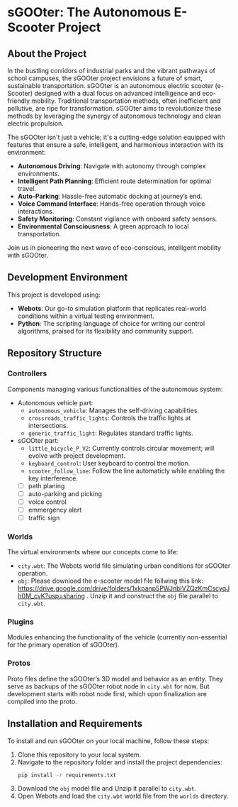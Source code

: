 # sGOOter: The Autonomous E-Scooter Project

## About the Project

In the bustling corridors of industrial parks and the vibrant pathways of school campuses, the sGOOter project envisions a future of smart, sustainable transportation. sGOOter is an autonomous electric scooter (e-Scooter) designed with a dual focus on advanced intelligence and eco-friendly mobility. Traditional transportation methods, often inefficient and pollutive, are ripe for transformation. sGOOter aims to revolutionize these methods by leveraging the synergy of autonomous technology and clean electric propulsion.

The sGOOter isn't just a vehicle; it's a cutting-edge solution equipped with features that ensure a safe, intelligent, and harmonious interaction with its environment:

- **Autonomous Driving**: Navigate with autonomy through complex environments.
- **Intelligent Path Planning**: Efficient route determination for optimal travel.
- **Auto-Parking**: Hassle-free automatic docking at journey’s end.
- **Voice Command Interface**: Hands-free operation through voice interactions.
- **Safety Monitoring**: Constant vigilance with onboard safety sensors.
- **Environmental Consciousness**: A green approach to local transportation.

Join us in pioneering the next wave of eco-conscious, intelligent mobility with sGOOter.

## Development Environment

This project is developed using:

- **Webots**: Our go-to simulation platform that replicates real-world conditions within a virtual testing environment.
- **Python**: The scripting language of choice for writing our control algorithms, praised for its flexibility and community support.

## Repository Structure

### Controllers

Components managing various functionalities of the autonomous system:
- Autonomous vehicle part:
    - `autonomous_vehicle`: Manages the self-driving capabilities.
    - `crossroads_traffic_lights`: Controls the traffic lights at intersections.
    - `generic_traffic_light`: Regulates standard traffic lights.
- sGOOter part:
    - `little_bicycle_P_V2`: Currently controls circular movement; will evolve with project development.
    - `keyboard_control`: User keyboard to control the motion.
    - `scooter_follow_line`: Follow the line automaticly while enabling the key interference.
    - [ ] path planing
    - [ ] auto-parking and picking
    - [ ] voice control
    - [ ] emmergency alert
    - [ ] traffic sign

### Worlds

The virtual environments where our concepts come to life:
- `city.wbt`: The Webots world file simulating urban conditions for sGOOter operation.
- `obj`: Please download the e-scooter model file follwing this link: https://drive.google.com/drive/folders/1xkpanp5PWJnbIVZQzKmCscyqJh0M_cvK?usp=sharing . Unzip it and construct the `obj` file parallel to `city.wbt`.

### Plugins

Modules enhancing the functionality of the vehicle (currently non-essential for the primary operation of sGOOter).

### Protos

Proto files define the sGOOter’s 3D model and behavior as an entity. They serve as backups of the sGOOter robot node in `city.wbt` for now. But development starts with robot node first, which upon finalization are compiled into the proto.

## Installation and Requirements

To install and run sGOOter on your local machine, follow these steps:

1. Clone this repository to your local system.
2. Navigate to the repository folder and install the project dependencies:
   ```bash
   pip install -r requirements.txt
   ```
3. Download the `obj` model file and Unzip it parallel to `city.wbt`.
4. Open Webots and load the `city.wbt` world file from the `worlds` directory.



